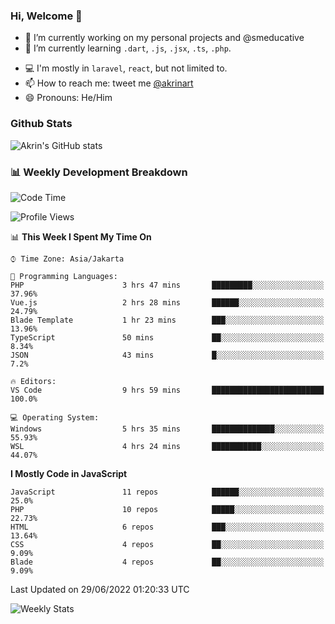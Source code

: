 ### Hi, Welcome 👋

<!--
**akrindev/akrindev** is a ✨ _special_ ✨ repository because its `README.md` (this file) appears on your GitHub profile.

Here are some ideas to get you started:
-->


- 🔭 I’m currently working on my personal projects and @smeducative
- 🌱 I’m currently learning `.dart`, `.js`, `.jsx`, `.ts`, `.php`.
<!-- - 👯 I’m looking to collaborate on -->
<!-- - 🤔 I’m looking for help with ... -->
- 💻 I'm mostly in `laravel`, `react`, but not limited to.
- 📫 How to reach me: tweet me [@akrinart](https://twitter.com/Akrinart)
- 😄 Pronouns: He/Him


### Github Stats
![Akrin's GitHub stats](https://github-readme-stats.vercel.app/api?username=akrindev&show_icons=true&theme=react&count_private=true)

### 📊 Weekly Development Breakdown

<!--START_SECTION:waka-->
![Code Time](http://img.shields.io/badge/Code%20Time-0%20secs-blue)

![Profile Views](http://img.shields.io/badge/Profile%20Views-6-blue)

📊 **This Week I Spent My Time On** 

```text
⌚︎ Time Zone: Asia/Jakarta

💬 Programming Languages: 
PHP                      3 hrs 47 mins       █████████░░░░░░░░░░░░░░░░   37.96% 
Vue.js                   2 hrs 28 mins       ██████░░░░░░░░░░░░░░░░░░░   24.79% 
Blade Template           1 hr 23 mins        ███░░░░░░░░░░░░░░░░░░░░░░   13.96% 
TypeScript               50 mins             ██░░░░░░░░░░░░░░░░░░░░░░░   8.34% 
JSON                     43 mins             █░░░░░░░░░░░░░░░░░░░░░░░░   7.2%

🔥 Editors: 
VS Code                  9 hrs 59 mins       █████████████████████████   100.0%

💻 Operating System: 
Windows                  5 hrs 35 mins       ██████████████░░░░░░░░░░░   55.93% 
WSL                      4 hrs 24 mins       ███████████░░░░░░░░░░░░░░   44.07%

```

**I Mostly Code in JavaScript** 

```text
JavaScript               11 repos            ██████░░░░░░░░░░░░░░░░░░░   25.0% 
PHP                      10 repos            █████░░░░░░░░░░░░░░░░░░░░   22.73% 
HTML                     6 repos             ███░░░░░░░░░░░░░░░░░░░░░░   13.64% 
CSS                      4 repos             ██░░░░░░░░░░░░░░░░░░░░░░░   9.09% 
Blade                    4 repos             ██░░░░░░░░░░░░░░░░░░░░░░░   9.09%

```



 Last Updated on 29/06/2022 01:20:33 UTC
<!--END_SECTION:waka-->

![Weekly Stats](https://github-readme-stats.vercel.app/api/wakatime?username=akrindev&theme=github_dark&layout=compact)
